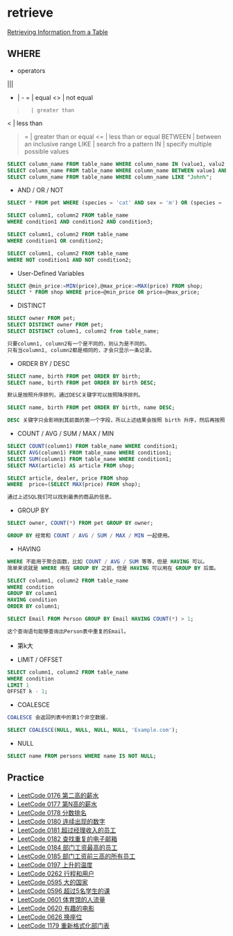 # retrieve

[Retrieving Information from a Table](https://dev.mysql.com/doc/mysql-tutorial-excerpt/5.7/en/retrieving-data.html)

## WHERE

- operators

|||
- | -
=       | equal
<>      | not equal
>       | greater than
<       | less than
>=      | greater than or equal
<=      | less than or equal
BETWEEN | between an inclusive range
LIKE    | search fro a pattern
IN      | specify multiple possible values

```SQL
SELECT column_name FROM table_name WHERE column_name IN (value1, valu2, ...);
SELECT column_name FROM table_name WHERE column_name BETWEEN value1 AND value2;
SELECT column_name FROM table_name WHERE column_name LIKE "John%";
```

- AND / OR / NOT

```SQL
SELECT * FROM pet WHERE (species = 'cat' AND sex = 'm') OR (species = 'dog' AND sex = 'f');

SELECT column1, column2 FROM table_name
WHERE condition1 AND condition2 AND condition3;

SELECT column1, column2 FROM table_name
WHERE condition1 OR condition2;

SELECT column1, column2 FROM table_name
WHERE NOT condition1 AND NOT condition2;
```

- User-Defined Variables

```SQL
SELECT @min_price:=MIN(price),@max_price:=MAX(price) FROM shop;
SELECT * FROM shop WHERE price=@min_price OR price=@max_price;
```

- DISTINCT

```SQL
SELECT owner FROM pet;
SELECT DISTINCT owner FROM pet;
SELECT DISTINCT column1, column2 from table_name;

只要column1, column2有一个是不同的，则认为是不同的。
只有当column1, column2都是相同的，才会只显示一条记录。
```

- ORDER BY / DESC

```SQL
SELECT name, birth FROM pet ORDER BY birth;
SELECT name, birth FROM pet ORDER BY birth DESC;

默认是按照升序排列，通过DESC关键字可以按照降序排列。

SELECT name, birth FROM pet ORDER BY birth, name DESC;

DESC 关键字只会影响到其前面的第一个字段，所以上述结果会按照 birth 升序，然后再按照 name 降序排列。
```

- COUNT / AVG / SUM / MAX / MIN

```SQL
SELECT COUNT(column1) FROM table_name WHERE condition1;
SELECT AVG(column1) FROM table_name WHERE condition1;
SELECT SUM(column1) FROM table_name WHERE condition1;
SELECT MAX(article) AS article FROM shop;
```

```SQL
SELECT article, dealer, price FROM shop
WHERE  price=(SELECT MAX(price) FROM shop);

通过上述SQL我们可以找到最贵的商品的信息。
```

- GROUP BY

```SQL
SELECT owner, COUNT(*) FROM pet GROUP BY owner;

GROUP BY 经常和 COUNT / AVG / SUM / MAX / MIN 一起使用。
```

- HAVING

```SQL
WHERE 不能用于聚合函数，比如 COUNT / AVG / SUM 等等，但是 HAVING 可以。
简单来说就是 WHERE 用在 GROUP BY 之前，但是 HAVING 可以用在 GROUP BY 后面。

SELECT column1, column2 FROM table_name
WHERE condition
GROUP BY column1
HAVING condition
ORDER BY column1;

SELECT Email FROM Person GROUP BY Email HAVING COUNT(*) > 1;

这个查询语句能够查询出Person表中重复的Email。
```

- 第k大

- LIMIT / OFFSET

```SQL
SELECT column1, column2 FROM table_name
WHERE condition
LIMIT 1
OFFSET k - 1;
```

- COALESCE

```SQL
COALESCE 会返回列表中的第1个非空数据.

SELECT COALESCE(NULL, NULL, NULL, NULL, 'Example.com');
```

- NULL

```SQL
SELECT name FROM persons WHERE name IS NOT NULL;
```

## Practice

- [LeetCode 0176 第二高的薪水](https://leetcode-cn.com/problems/second-highest-salary/)
- [LeetCode 0177 第N高的薪水](https://leetcode-cn.com/problems/nth-highest-salary/)
- [LeetCode 0178 分数排名](https://leetcode-cn.com/problems/rank-scores/)
- [LeetCode 0180 连续出现的数字](https://leetcode-cn.com/problems/consecutive-numbers/)
- [LeetCode 0181 超过经理收入的员工](https://leetcode-cn.com/problems/employees-earning-more-than-their-managers/)
- [LeetCode 0182 查找重复的电子邮箱](https://leetcode-cn.com/problems/duplicate-emails/)
- [LeetCode 0184 部门工资最高的员工](https://leetcode-cn.com/problems/department-highest-salary/)
- [LeetCode 0185 部门工资前三高的所有员工](https://leetcode-cn.com/problems/department-top-three-salaries/)
- [LeetCode 0197 上升的温度](https://leetcode-cn.com/problems/rising-temperature/)
- [LeetCode 0262 行程和用户](https://leetcode-cn.com/problems/trips-and-users/)
- [LeetCode 0595 大的国家](https://leetcode-cn.com/problems/big-countries/)
- [LeetCode 0596 超过5名学生的课](https://leetcode-cn.com/problems/classes-more-than-5-students/)
- [LeetCode 0601 体育馆的人流量](https://leetcode-cn.com/problems/human-traffic-of-stadium/)
- [LeetCode 0620 有趣的电影](https://leetcode-cn.com/problems/not-boring-movies/)
- [LeetCode 0626 换座位](https://leetcode-cn.com/problems/exchange-seats/)
- [LeetCode 1179 重新格式化部门表](https://leetcode-cn.com/problems/reformat-department-table/)
